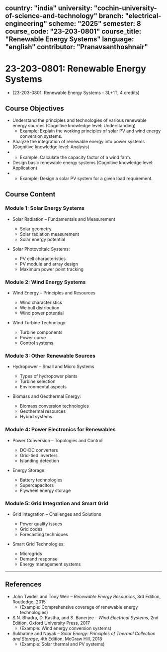 
country: "india"
university: "cochin-university-of-science-and-technology"
branch: "electrical-engineering"
scheme: "2025"
semester: 8
course_code: "23-203-0801"
course_title: "Renewable Energy Systems"
language: "english"
contributor: "Pranavsanthoshnair"
---

# 23-203-0801: Renewable Energy Systems 
  - (23-203-0801: Renewable Energy Systems - 3L+1T, 4 credits)

## Course Objectives

* Understand the principles and technologies of various renewable energy sources (Cognitive knowledge level: Understanding)
    - Example: Explain the working principles of solar PV and wind energy conversion systems.  
* Analyze the integration of renewable energy into power systems (Cognitive knowledge level: Analysis)
*   - Example: Calculate the capacity factor of a wind farm.  
* Design basic renewable energy systems (Cognitive knowledge level: Application)
*   - Example: Design a solar PV system for a given load requirement.  

## Course Content

### Module 1: Solar Energy Systems

* Solar Radiation – Fundamentals and Measurement  
  - Solar geometry
  - Solar radiation measurement
  - Solar energy potential

* Solar Photovoltaic Systems:  
  - PV cell characteristics
  - PV module and array design
  - Maximum power point tracking

### Module 2: Wind Energy Systems

* Wind Energy – Principles and Resources  
  - Wind characteristics
  - Weibull distribution
  - Wind power potential

* Wind Turbine Technology:  
  - Turbine components
  - Power curve
  - Control systems

### Module 3: Other Renewable Sources

* Hydropower – Small and Micro Systems  
  - Types of hydropower plants
  - Turbine selection
  - Environmental aspects

* Biomass and Geothermal Energy:  
  - Biomass conversion technologies
  - Geothermal resources
  - Hybrid systems

### Module 4: Power Electronics for Renewables

* Power Conversion – Topologies and Control  
  - DC-DC converters
  - Grid-tied inverters
  - Islanding detection

* Energy Storage:  
  - Battery technologies
  - Supercapacitors
  - Flywheel energy storage

### Module 5: Grid Integration and Smart Grid

* Grid Integration – Challenges and Solutions  
  - Power quality issues
  - Grid codes
  - Forecasting techniques

* Smart Grid Technologies:  
  - Microgrids
  - Demand response
  - Energy management systems

---

## References

* John Twidell and Tony Weir – *Renewable Energy Resources*, 3rd Edition, Routledge, 2015
    - (Example: Comprehensive coverage of renewable energy technologies)  
* S.N. Bhadra, D. Kastha, and S. Banerjee – *Wind Electrical Systems*, 2nd Edition, Oxford University Press, 2017
    - (Example: Wind energy conversion systems)  
* Sukhatme and Nayak – *Solar Energy: Principles of Thermal Collection and Storage*, 4th Edition, McGraw Hill, 2018
    - (Example: Solar thermal and PV systems)
